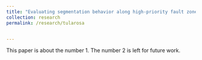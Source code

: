 ```yaml
---
title: "Evaluating segmentation behavior along high-priority fault zones within the Tularosa Basin"
collection: research
permalink: /research/tularosa


---
```

This paper is about the number 1. The number 2 is left for future work.

